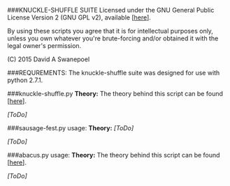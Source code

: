 ###KNUCKLE-SHUFFLE SUITE
Licensed under the GNU General Public License Version 2 (GNU GPL v2), 
available \[[here](http://www.gnu.org/licenses/gpl-2.0.txt)].  

By using these scripts you agree that it is for intellectual purposes only, unless you own 
whatever you're brute-forcing and/or obtained it with the legal owner's permission.  
  
(C) 2015 David A Swanepoel


###REQUREMENTS:
The knuckle-shuffle suite was designed for use with python 2.7.1.


###knuckle-shuffle.py
**Theory:** The theory behind this script can be found \[[here](https://github.com/lord-aceldama/Knuckle-Shuffle-Suite/blob/master/knuckle-shuffle.md)].  
  
*[ToDo]*

###sausage-fest.py usage:
**Theory:** *[ToDo]*  
  
*[ToDo]*  

###abacus.py usage:
**Theory:** The theory behind this script can be found \[[here](https://github.com/lord-aceldama/Knuckle-Shuffle-Suite/blob/master/abacus.md)].  
  
*[ToDo]*

